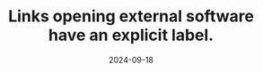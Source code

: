 ---
N: '139'
Rubrique: Liens
title: Links opening external software have an explicit label.
abstract: 
categories: ["Links"]
agrege: O4139-E046
opquast: '4 139'
indiceebook: '46'
description: "Rule n° 046"
before: "045"
weight: "046"
after: "047"
actif: '1'
layout: rules
date: 2024-09-18
tags: ["", ""]
objectif: ["", ""]
Meo: [""]
Controle: [""
]
Source: ["Opquast"]
Referentiel: [""]
Steps: ["", ""]
---